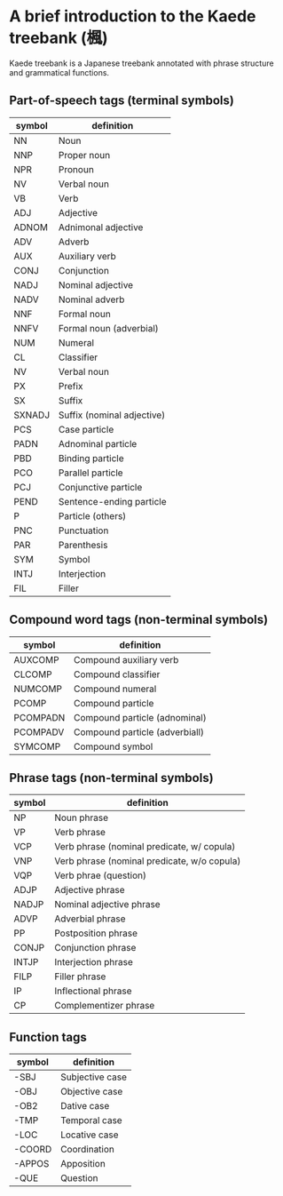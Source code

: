 # A brief introduction to the Kaede treebank (楓)


Kaede treebank is a Japanese treebank annotated with
phrase structure and grammatical functions.


## Part-of-speech tags (terminal symbols)

symbol | definition
------------ | -------------
NN  | Noun
NNP | Proper noun
NPR | Pronoun
NV | Verbal noun
VB  | Verb
ADJ | Adjective
ADNOM | Adnimonal adjective
ADV | Adverb
AUX | Auxiliary verb
CONJ | Conjunction
NADJ | Nominal adjective
NADV | Nominal adverb
NNF  | Formal noun
NNFV | Formal noun (adverbial)
NUM  | Numeral
CL | Classifier
NV   | Verbal noun
PX | Prefix
SX | Suffix
SXNADJ | Suffix (nominal adjective)
PCS | Case particle
PADN | Adnominal particle
PBD  | Binding particle
PCO  | Parallel particle
PCJ  | Conjunctive particle
PEND | Sentence-ending particle
P  | Particle (others)
PNC | Punctuation
PAR | Parenthesis
SYM | Symbol
INTJ | Interjection
FIL | Filler

## Compound word tags (non-terminal symbols)

symbol | definition
------------ | -------------
AUXCOMP | Compound auxiliary verb
CLCOMP  | Compound classifier
NUMCOMP | Compound numeral
PCOMP   | Compound particle
PCOMPADN | Compound particle (adnominal)
PCOMPADV | Compound particle (adverbiall)
SYMCOMP | Compound symbol


## Phrase tags (non-terminal symbols)

symbol | definition
------------ | -------------
NP | Noun phrase
VP | Verb phrase
VCP | Verb phrase (nominal predicate, w/ copula)
VNP | Verb phrase (nominal predicate, w/o copula)
VQP | Verb phrae (question)
ADJP | Adjective phrase
NADJP | Nominal adjective phrase
ADVP | Adverbial phrase
PP | Postposition phrase
CONJP | Conjunction phrase
INTJP | Interjection phrase
FILP | Filler phrase
IP  | Inflectional phrase
CP  | Complementizer phrase



## Function tags 

symbol | definition
------------ | -------------
-SBJ | Subjective case
-OBJ | Objective case
-OB2 | Dative case
-TMP | Temporal case
-LOC | Locative case
-COORD | Coordination
-APPOS | Apposition
-QUE  | Question

